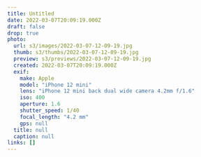```yaml
---
title: Untitled
date: 2022-03-07T20:09:19.000Z
draft: false
drop: true
photo:
  url: s3/images/2022-03-07-12-09-19.jpg
  thumb: s3/thumbs/2022-03-07-12-09-19.jpg
  preview: s3/previews/2022-03-07-12-09-19.jpg
  created: 2022-03-07T20:09:19.000Z
  exif:
    make: Apple
    model: "iPhone 12 mini"
    lens: "iPhone 12 mini back dual wide camera 4.2mm f/1.6"
    iso: 400
    aperture: 1.6
    shutter_speed: 1/40
    focal_length: "4.2 mm"
    gps: null
  title: null
  caption: null
links: []
---
```

